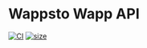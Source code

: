 # Wappsto Wapp API

[![CI](https://github.com/Wappsto/wappsto-wapp/actions/workflows/main.yml/badge.svg)](https://github.com/Wappsto/wappsto-wapp/actions/workflows/main.yml)
[![size](https://github.com/Wappsto/wappsto-wapp/actions/workflows/size.yml/badge.svg)](https://github.com/Wappsto/wappsto-wapp/actions/workflows/size.yml)
